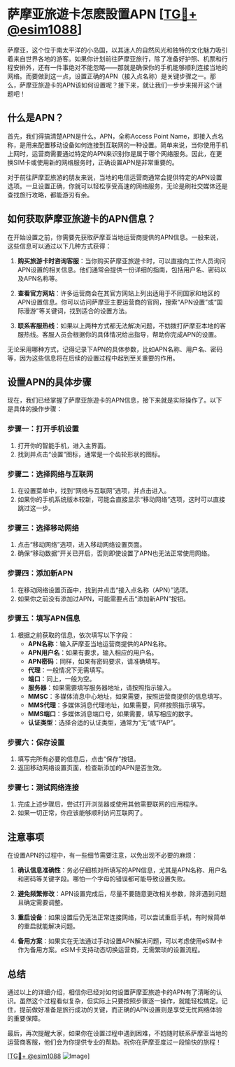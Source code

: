 # 萨摩亚旅遊卡怎麽設置APN [[TG💪+ @esim1088](https://t.me/s/esim1088)]

萨摩亚，这个位于南太平洋的小岛国，以其迷人的自然风光和独特的文化魅力吸引着来自世界各地的游客。如果你计划前往萨摩亚旅行，除了准备好护照、机票和行程安排外，还有一件事绝对不能忽略——那就是确保你的手机能够顺利连接当地的网络。而要做到这一点，设置正确的APN（接入点名称）是关键步骤之一。那么，萨摩亚旅遊卡的APN该如何设置呢？接下来，就让我们一步步来揭开这个谜题吧！

## 什么是APN？

首先，我们得搞清楚APN是什么。APN，全称Access Point Name，即接入点名称，是用来配置移动设备如何连接到互联网的一种设置。简单来说，当你使用手机上网时，运营商需要通过特定的APN来识别你是属于哪个网络服务。因此，在更换SIM卡或使用新的网络服务时，正确设置APN是非常重要的。

对于前往萨摩亚旅游的朋友来说，当地的电信运营商通常会提供特定的APN设置选项。一旦设置正确，你就可以轻松享受高速的网络服务，无论是刷社交媒体还是查找旅行攻略，都能游刃有余。

## 如何获取萨摩亚旅遊卡的APN信息？

在开始设置之前，你需要先获取萨摩亚当地运营商提供的APN信息。一般来说，这些信息可以通过以下几种方式获得：

1. **购买旅游卡时咨询客服**：当你购买萨摩亚旅遊卡时，可以直接向工作人员询问APN设置的相关信息。他们通常会提供一份详细的指南，包括用户名、密码以及APN名称等。

2. **查看官方网站**：许多运营商会在其官方网站上列出适用于不同国家和地区的APN设置信息。你可以访问萨摩亚主要运营商的官网，搜索“APN设置”或“国际漫游”等关键词，找到适合的设置方法。

3. **联系客服热线**：如果以上两种方式都无法解决问题，不妨拨打萨摩亚本地的客服热线。客服人员会根据你的具体情况给出指导，帮助你完成APN的设置。

无论采用哪种方式，记得记录下APN的具体参数，比如APN名称、用户名、密码等，因为这些信息将在后续的设置过程中起到至关重要的作用。

## 设置APN的具体步骤

现在，我们已经掌握了萨摩亚旅遊卡的APN信息，接下来就是实际操作了。以下是具体的操作步骤：

### 步骤一：打开手机设置

1. 打开你的智能手机，进入主界面。
2. 找到并点击“设置”图标，通常是一个齿轮形状的图标。

### 步骤二：选择网络与互联网

1. 在设置菜单中，找到“网络与互联网”选项，并点击进入。
2. 如果你的手机系统版本较新，可能会直接显示“移动网络”选项，这时可以直接跳过这一步。

### 步骤三：选择移动网络

1. 点击“移动网络”选项，进入移动网络设置页面。
2. 确保“移动数据”开关已开启，否则即使设置了APN也无法正常使用网络。

### 步骤四：添加新APN

1. 在移动网络设置页面中，找到并点击“接入点名称（APN）”选项。
2. 如果你之前没有添加过APN，可能需要点击“添加新APN”按钮。

### 步骤五：填写APN信息

1. 根据之前获取的信息，依次填写以下字段：
   - **APN名称**：输入萨摩亚当地运营商提供的APN名称。
   - **APN用户名**：如果有要求，输入相应的用户名。
   - **APN密码**：同样，如果有密码要求，请准确填写。
   - **代理**：一般情况下无需填写。
   - **端口**：同上，一般为空。
   - **服务器**：如果需要填写服务器地址，请按照指示输入。
   - **MMSC**：多媒体消息中心地址，如果需要，按照运营商提供的信息填写。
   - **MMS代理**：多媒体消息代理地址，如果需要，同样按照指示填写。
   - **MMS端口**：多媒体消息端口号，如果需要，填写相应的数字。
   - **认证类型**：选择合适的认证类型，通常为“无”或“PAP”。

### 步骤六：保存设置

1. 填写完所有必要的信息后，点击“保存”按钮。
2. 返回移动网络设置页面，检查新添加的APN是否生效。

### 步骤七：测试网络连接

1. 完成上述步骤后，尝试打开浏览器或使用其他需要联网的应用程序。
2. 如果一切正常，你应该能够顺利访问互联网了。

## 注意事项

在设置APN的过程中，有一些细节需要注意，以免出现不必要的麻烦：

1. **确认信息准确性**：务必仔细核对所填写的APN信息，尤其是APN名称、用户名和密码等关键字段。哪怕一个字母的错误都可能导致设置失败。
   
2. **避免频繁修改**：APN设置完成后，尽量不要随意更改相关参数，除非遇到问题且确定需要调整。

3. **重启设备**：如果设置后仍无法正常连接网络，可以尝试重启手机，有时候简单的重启就能解决问题。

4. **备用方案**：如果实在无法通过手动设置APN解决问题，可以考虑使用eSIM卡作为备用方案。eSIM卡支持动态切换运营商，无需繁琐的设置流程。

## 总结

通过以上的详细介绍，相信你已经对如何设置萨摩亚旅遊卡的APN有了清晰的认识。虽然这个过程看似复杂，但实际上只要按照步骤逐一操作，就能轻松搞定。记住，提前做好准备是旅行成功的关键，而正确的APN设置则是享受无忧网络体验的重要保障。

最后，再次提醒大家，如果你在设置过程中遇到困难，不妨随时联系萨摩亚当地的运营商客服，他们会为你提供专业的帮助。祝你在萨摩亚度过一段愉快的旅程！

[[TG💪+ @esim1088](https://t.me/s/esim1088) ![Image](https://i.postimg.cc/4NQfJmqS/Snipaste-2025-05-13-00-14-12.png)]